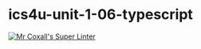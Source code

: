 # ics4u-unit-1-06-typescript
[![Mr Coxall's Super Linter](https://github.com/sydneykuhn/ics4u-unit-1-06-typescript/workflows/Mr%20Coxall's%20Super%20Linter/badge.svg)](https://github.com/sydneykuhn/ics4u-unit-1-06-typescript/actions/)
